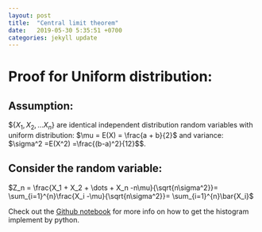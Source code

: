 ```yaml
---
layout: post
title:  "Central limit theorem"
date:   2019-05-30 5:35:51 +0700
categories: jekyll update
---
```



# Proof for Uniform distribution:
## Assumption:

$$\{X_1, X_2,\dots X_n\}$ are identical independent distribution random variables with uniform distribution: $\mu = E(X) = \frac{a + b}{2}$ and variance: $\sigma^2 =E(X^2) =\frac{(b-a)^2}{12}$$.
## Consider the random variable:

$Z_n = \frac{X_1 + X_2 + \dots + X_n -n\mu}{\sqrt{n\sigma^2}}= \sum_{i=1}^{n}\frac{X_i -\mu}{\sqrt{n\sigma^2}}= \sum_{i=1}^{n}\bar{X_i}$

Check out the [Github notebook][CLT-code] for more info on how to get the histogram implement by python.

[CLT-code]: https://github.com/QuangNamVu/QuangNamVu.github.io/blob/master/Statistic_notebook/CLT%20Uniform%20sample%20mean.ipynb

